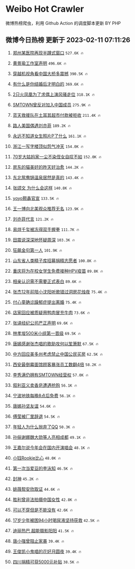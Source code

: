 # Weibo Hot Crawler 



微博热榜爬虫，利用 Github Action 的调度脚本更新 BY PHP 


## 微博今日热榜 更新于 2023-02-11 07:11:26 
1. [郑州某医院再现半蹲式窗口](https://s.weibo.com/weibo?q=%23%E9%83%91%E5%B7%9E%E6%9F%90%E5%8C%BB%E9%99%A2%E5%86%8D%E7%8E%B0%E5%8D%8A%E8%B9%B2%E5%BC%8F%E7%AA%97%E5%8F%A3%23&t=31&band_rank=1&Refer=top) `527.6K 🔥` 

1. [黄景瑜工作室声明](https://s.weibo.com/weibo?q=%23%E9%BB%84%E6%99%AF%E7%91%9C%E5%B7%A5%E4%BD%9C%E5%AE%A4%E5%A3%B0%E6%98%8E%23&t=31&band_rank=2&Refer=top) `496.6K 🔥` 

1. [穿越机视角看中国大桥多震撼](https://s.weibo.com/weibo?q=%23%E7%A9%BF%E8%B6%8A%E6%9C%BA%E8%A7%86%E8%A7%92%E7%9C%8B%E4%B8%AD%E5%9B%BD%E5%A4%A7%E6%A1%A5%E5%A4%9A%E9%9C%87%E6%92%BC%23&t=31&band_rank=3&Refer=top) `390.5K 🔥` 

1. [有什么是你结婚后才明白的](https://s.weibo.com/weibo?q=%23%E6%9C%89%E4%BB%80%E4%B9%88%E6%98%AF%E4%BD%A0%E7%BB%93%E5%A9%9A%E5%90%8E%E6%89%8D%E6%98%8E%E7%99%BD%E7%9A%84%23&t=31&band_rank=4&Refer=top) `369.6K 🔥` 

1. [2只火凤凰为了求偶上演风骚走位](https://s.weibo.com/weibo?q=%232%E5%8F%AA%E7%81%AB%E5%87%A4%E5%87%B0%E4%B8%BA%E4%BA%86%E6%B1%82%E5%81%B6%E4%B8%8A%E6%BC%94%E9%A3%8E%E9%AA%9A%E8%B5%B0%E4%BD%8D%23&t=31&band_rank=5&Refer=top) `318.1K 🔥` 

1. [SMTOWN曾反对加入中国成员](https://s.weibo.com/weibo?q=%23SMTOWN%E6%9B%BE%E5%8F%8D%E5%AF%B9%E5%8A%A0%E5%85%A5%E4%B8%AD%E5%9B%BD%E6%88%90%E5%91%98%23&t=31&band_rank=6&Refer=top) `275.9K 🔥` 

1. [蓝天救援队在土耳其超市付款被拒收](https://s.weibo.com/weibo?q=%23%E8%93%9D%E5%A4%A9%E6%95%91%E6%8F%B4%E9%98%9F%E5%9C%A8%E5%9C%9F%E8%80%B3%E5%85%B6%E8%B6%85%E5%B8%82%E4%BB%98%E6%AC%BE%E8%A2%AB%E6%8B%92%E6%94%B6%23&t=31&band_rank=7&Refer=top) `211.4K 🔥` 

1. [路人美国偶遇刘亦菲](https://s.weibo.com/weibo?q=%23%E8%B7%AF%E4%BA%BA%E7%BE%8E%E5%9B%BD%E5%81%B6%E9%81%87%E5%88%98%E4%BA%A6%E8%8F%B2%23&t=31&band_rank=8&Refer=top) `189.2K 🔥` 

1. [永远不知道女生照片P了什么](https://s.weibo.com/weibo?q=%23%E6%B0%B8%E8%BF%9C%E4%B8%8D%E7%9F%A5%E9%81%93%E5%A5%B3%E7%94%9F%E7%85%A7%E7%89%87P%E4%BA%86%E4%BB%80%E4%B9%88%23&t=31&band_rank=9&Refer=top) `161.1K 🔥` 

1. [浙江一写字楼顶似怨气冲天](https://s.weibo.com/weibo?q=%23%E6%B5%99%E6%B1%9F%E4%B8%80%E5%86%99%E5%AD%97%E6%A5%BC%E9%A1%B6%E4%BC%BC%E6%80%A8%E6%B0%94%E5%86%B2%E5%A4%A9%23&t=31&band_rank=10&Refer=top) `154.0K 🔥` 

1. [70岁大姑妈家一尘不染侄女自叹不如](https://s.weibo.com/weibo?q=%2370%E5%B2%81%E5%A4%A7%E5%A7%91%E5%A6%88%E5%AE%B6%E4%B8%80%E5%B0%98%E4%B8%8D%E6%9F%93%E4%BE%84%E5%A5%B3%E8%87%AA%E5%8F%B9%E4%B8%8D%E5%A6%82%23&t=31&band_rank=11&Refer=top) `152.0K 🔥` 

1. [房东的猫美好的昨天好治愈](https://s.weibo.com/weibo?q=%23%E6%88%BF%E4%B8%9C%E7%9A%84%E7%8C%AB%E7%BE%8E%E5%A5%BD%E7%9A%84%E6%98%A8%E5%A4%A9%E5%A5%BD%E6%B2%BB%E6%84%88%23&t=31&band_rank=12&Refer=top) `144.2K 🔥` 

1. [东北鸳鸯锅温泉居然是真的](https://s.weibo.com/weibo?q=%23%E4%B8%9C%E5%8C%97%E9%B8%B3%E9%B8%AF%E9%94%85%E6%B8%A9%E6%B3%89%E5%B1%85%E7%84%B6%E6%98%AF%E7%9C%9F%E7%9A%84%23&t=31&band_rank=13&Refer=top) `143.4K 🔥` 

1. [张颂文 为什么会这样](https://s.weibo.com/weibo?q=%E5%BC%A0%E9%A2%82%E6%96%87%20%E4%B8%BA%E4%BB%80%E4%B9%88%E4%BC%9A%E8%BF%99%E6%A0%B7&t=31&band_rank=14&Refer=top) `140.8K 🔥` 

1. [yoyo颢鑫官宣](https://s.weibo.com/weibo?q=%23yoyo%E9%A2%A2%E9%91%AB%E5%AE%98%E5%AE%A3%23&t=31&band_rank=15&Refer=top) `133.5K 🔥` 

1. [王一博向北美观众推荐无名](https://s.weibo.com/weibo?q=%23%E7%8E%8B%E4%B8%80%E5%8D%9A%E5%90%91%E5%8C%97%E7%BE%8E%E8%A7%82%E4%BC%97%E6%8E%A8%E8%8D%90%E6%97%A0%E5%90%8D%23&t=31&band_rank=16&Refer=top) `123.9K 🔥` 

1. [刘亦菲代言](https://s.weibo.com/weibo?q=%E5%88%98%E4%BA%A6%E8%8F%B2%E4%BB%A3%E8%A8%80&t=31&band_rank=17&Refer=top) `121.2K 🔥` 

1. [易烊千玺被冻得双手握拳](https://s.weibo.com/weibo?q=%23%E6%98%93%E7%83%8A%E5%8D%83%E7%8E%BA%E8%A2%AB%E5%86%BB%E5%BE%97%E5%8F%8C%E6%89%8B%E6%8F%A1%E6%8B%B3%23&t=31&band_rank=18&Refer=top) `111.7K 🔥` 

1. [田震说深深地怀疑周深](https://s.weibo.com/weibo?q=%23%E7%94%B0%E9%9C%87%E8%AF%B4%E6%B7%B1%E6%B7%B1%E5%9C%B0%E6%80%80%E7%96%91%E5%91%A8%E6%B7%B1%23&t=31&band_rank=19&Refer=top) `103.3K 🔥` 

1. [狂飙金句第一人](https://s.weibo.com/weibo?q=%23%E7%8B%82%E9%A3%99%E9%87%91%E5%8F%A5%E7%AC%AC%E4%B8%80%E4%BA%BA%23&t=31&band_rank=20&Refer=top) `101.9K 🔥` 

1. [山东省人类精子库招募捐精志愿者](https://s.weibo.com/weibo?q=%23%E5%B1%B1%E4%B8%9C%E7%9C%81%E4%BA%BA%E7%B1%BB%E7%B2%BE%E5%AD%90%E5%BA%93%E6%8B%9B%E5%8B%9F%E6%8D%90%E7%B2%BE%E5%BF%97%E6%84%BF%E8%80%85%23&t=31&band_rank=21&Refer=top) `100.8K 🔥` 

1. [重庆将为在校女学生免费接种HPV疫苗](https://s.weibo.com/weibo?q=%23%E9%87%8D%E5%BA%86%E5%B0%86%E4%B8%BA%E5%9C%A8%E6%A0%A1%E5%A5%B3%E5%AD%A6%E7%94%9F%E5%85%8D%E8%B4%B9%E6%8E%A5%E7%A7%8DHPV%E7%96%AB%E8%8B%97%23&t=31&band_rank=22&Refer=top) `89.8K 🔥` 

1. [相亲认识需不需要正式表白](https://s.weibo.com/weibo?q=%23%E7%9B%B8%E4%BA%B2%E8%AE%A4%E8%AF%86%E9%9C%80%E4%B8%8D%E9%9C%80%E8%A6%81%E6%AD%A3%E5%BC%8F%E8%A1%A8%E7%99%BD%23&t=31&band_rank=23&Refer=top) `89.6K 🔥` 

1. [张杰12年前陪小沈阳听歌错过洞房花烛夜](https://s.weibo.com/weibo?q=%23%E5%BC%A0%E6%9D%B012%E5%B9%B4%E5%89%8D%E9%99%AA%E5%B0%8F%E6%B2%88%E9%98%B3%E5%90%AC%E6%AD%8C%E9%94%99%E8%BF%87%E6%B4%9E%E6%88%BF%E8%8A%B1%E7%83%9B%E5%A4%9C%23&t=31&band_rank=24&Refer=top) `75.4K 🔥` 

1. [付心童确诊躁郁症提出离婚](https://s.weibo.com/weibo?q=%23%E4%BB%98%E5%BF%83%E7%AB%A5%E7%A1%AE%E8%AF%8A%E8%BA%81%E9%83%81%E7%97%87%E6%8F%90%E5%87%BA%E7%A6%BB%E5%A9%9A%23&t=31&band_rank=25&Refer=top) `75.4K 🔥` 

1. [店家回应被质疑用鸭肉冒充牛肉](https://s.weibo.com/weibo?q=%23%E5%BA%97%E5%AE%B6%E5%9B%9E%E5%BA%94%E8%A2%AB%E8%B4%A8%E7%96%91%E7%94%A8%E9%B8%AD%E8%82%89%E5%86%92%E5%85%85%E7%89%9B%E8%82%89%23&t=31&band_rank=26&Refer=top) `73.6K 🔥` 

1. [张译经纪公司严正声明](https://s.weibo.com/weibo?q=%23%E5%BC%A0%E8%AF%91%E7%BB%8F%E7%BA%AA%E5%85%AC%E5%8F%B8%E4%B8%A5%E6%AD%A3%E5%A3%B0%E6%98%8E%23&t=31&band_rank=27&Refer=top) `69.6K 🔥` 

1. [林孝埈500米小组第一晋级](https://s.weibo.com/weibo?q=%23%E6%9E%97%E5%AD%9D%E5%9F%88500%E7%B1%B3%E5%B0%8F%E7%BB%84%E7%AC%AC%E4%B8%80%E6%99%8B%E7%BA%A7%23&t=31&band_rank=28&Refer=top) `69.5K 🔥` 

1. [唐嫣感谢张杰唱的歌助攻何以笙箫默](https://s.weibo.com/weibo?q=%23%E5%94%90%E5%AB%A3%E6%84%9F%E8%B0%A2%E5%BC%A0%E6%9D%B0%E5%94%B1%E7%9A%84%E6%AD%8C%E5%8A%A9%E6%94%BB%E4%BD%95%E4%BB%A5%E7%AC%99%E7%AE%AB%E9%BB%98%23&t=31&band_rank=29&Refer=top) `67.5K 🔥` 

1. [中方回应美多州考虑禁止中国公民买房](https://s.weibo.com/weibo?q=%23%E4%B8%AD%E6%96%B9%E5%9B%9E%E5%BA%94%E7%BE%8E%E5%A4%9A%E5%B7%9E%E8%80%83%E8%99%91%E7%A6%81%E6%AD%A2%E4%B8%AD%E5%9B%BD%E5%85%AC%E6%B0%91%E4%B9%B0%E6%88%BF%23&t=31&band_rank=30&Refer=top) `62.5K 🔥` 

1. [西安最倒霉面馆顾客暴涨员工数翻4倍](https://s.weibo.com/weibo?q=%23%E8%A5%BF%E5%AE%89%E6%9C%80%E5%80%92%E9%9C%89%E9%9D%A2%E9%A6%86%E9%A1%BE%E5%AE%A2%E6%9A%B4%E6%B6%A8%E5%91%98%E5%B7%A5%E6%95%B0%E7%BF%BB4%E5%80%8D%23&t=31&band_rank=31&Refer=top) `58.2K 🔥` 

1. [李秀满仍拥有SMTOWN经营权](https://s.weibo.com/weibo?q=%23%E6%9D%8E%E7%A7%80%E6%BB%A1%E4%BB%8D%E6%8B%A5%E6%9C%89SMTOWN%E7%BB%8F%E8%90%A5%E6%9D%83%23&t=31&band_rank=32&Refer=top) `57.0K 🔥` 

1. [叙利亚义卖香皂遭遇抢购](https://s.weibo.com/weibo?q=%23%E5%8F%99%E5%88%A9%E4%BA%9A%E4%B9%89%E5%8D%96%E9%A6%99%E7%9A%82%E9%81%AD%E9%81%87%E6%8A%A2%E8%B4%AD%23&t=31&band_rank=33&Refer=top) `56.1K 🔥` 

1. [宁波地铁每晚8点后免费](https://s.weibo.com/weibo?q=%23%E5%AE%81%E6%B3%A2%E5%9C%B0%E9%93%81%E6%AF%8F%E6%99%9A8%E7%82%B9%E5%90%8E%E5%85%8D%E8%B4%B9%23&t=31&band_rank=34&Refer=top) `56.1K 🔥` 

1. [唐嫣孙坚友谊](https://s.weibo.com/weibo?q=%23%E5%94%90%E5%AB%A3%E5%AD%99%E5%9D%9A%E5%8F%8B%E8%B0%8A%23&t=31&band_rank=35&Refer=top) `54.6K 🔥` 

1. [傅莹被厂里辞退](https://s.weibo.com/weibo?q=%23%E5%82%85%E8%8E%B9%E8%A2%AB%E5%8E%82%E9%87%8C%E8%BE%9E%E9%80%80%23&t=31&band_rank=36&Refer=top) `54.5K 🔥` 

1. [年轻人为什么抛弃了QQ](https://s.weibo.com/weibo?q=%23%E5%B9%B4%E8%BD%BB%E4%BA%BA%E4%B8%BA%E4%BB%80%E4%B9%88%E6%8A%9B%E5%BC%83%E4%BA%86QQ%23&t=31&band_rank=37&Refer=top) `50.3K 🔥` 

1. [孙俪谢娜魏大勋等人亮相成都](https://s.weibo.com/weibo?q=%23%E5%AD%99%E4%BF%AA%E8%B0%A2%E5%A8%9C%E9%AD%8F%E5%A4%A7%E5%8B%8B%E7%AD%89%E4%BA%BA%E4%BA%AE%E7%9B%B8%E6%88%90%E9%83%BD%23&t=31&band_rank=38&Refer=top) `49.1K 🔥` 

1. [王嘉尔说今年会在国内开演唱会](https://s.weibo.com/weibo?q=%23%E7%8E%8B%E5%98%89%E5%B0%94%E8%AF%B4%E4%BB%8A%E5%B9%B4%E4%BC%9A%E5%9C%A8%E5%9B%BD%E5%86%85%E5%BC%80%E6%BC%94%E5%94%B1%E4%BC%9A%23&t=31&band_rank=39&Refer=top) `48.1K 🔥` 

1. [小钰Rookie比心](https://s.weibo.com/weibo?q=%23%E5%B0%8F%E9%92%B0Rookie%E6%AF%94%E5%BF%83%23&t=31&band_rank=40&Refer=top) `48.0K 🔥` 

1. [第一次当爱豆的李泳知](https://s.weibo.com/weibo?q=%23%E7%AC%AC%E4%B8%80%E6%AC%A1%E5%BD%93%E7%88%B1%E8%B1%86%E7%9A%84%E6%9D%8E%E6%B3%B3%E7%9F%A5%23&t=31&band_rank=41&Refer=top) `46.5K 🔥` 

1. [封神](https://s.weibo.com/weibo?q=%E5%B0%81%E7%A5%9E&t=31&band_rank=42&Refer=top) `45.2K 🔥` 

1. [姚薇帮安欣取证](https://s.weibo.com/weibo?q=%23%E5%A7%9A%E8%96%87%E5%B8%AE%E5%AE%89%E6%AC%A3%E5%8F%96%E8%AF%81%23&t=31&band_rank=43&Refer=top) `44.6K 🔥` 

1. [胜利曾非法拍摄中国女性](https://s.weibo.com/weibo?q=%23%E8%83%9C%E5%88%A9%E6%9B%BE%E9%9D%9E%E6%B3%95%E6%8B%8D%E6%91%84%E4%B8%AD%E5%9B%BD%E5%A5%B3%E6%80%A7%23&t=31&band_rank=44&Refer=top) `42.8K 🔥` 

1. [可以不穿但是不能没有](https://s.weibo.com/weibo?q=%23%E5%8F%AF%E4%BB%A5%E4%B8%8D%E7%A9%BF%E4%BD%86%E6%98%AF%E4%B8%8D%E8%83%BD%E6%B2%A1%E6%9C%89%23&t=31&band_rank=45&Refer=top) `42.6K 🔥` 

1. [17岁少年被困94小时喝尿液坚持获救](https://s.weibo.com/weibo?q=%2317%E5%B2%81%E5%B0%91%E5%B9%B4%E8%A2%AB%E5%9B%B094%E5%B0%8F%E6%97%B6%E5%96%9D%E5%B0%BF%E6%B6%B2%E5%9D%9A%E6%8C%81%E8%8E%B7%E6%95%91%23&t=31&band_rank=46&Refer=top) `42.5K 🔥` 

1. [迪丽热巴 超能摄影阳阳](https://s.weibo.com/weibo?q=%E8%BF%AA%E4%B8%BD%E7%83%AD%E5%B7%B4%20%E8%B6%85%E8%83%BD%E6%91%84%E5%BD%B1%E9%98%B3%E9%98%B3&t=31&band_rank=47&Refer=top) `41.5K 🔥` 

1. [唐小强曾阻止家暴](https://s.weibo.com/weibo?q=%23%E5%94%90%E5%B0%8F%E5%BC%BA%E6%9B%BE%E9%98%BB%E6%AD%A2%E5%AE%B6%E6%9A%B4%23&t=31&band_rank=48&Refer=top) `39.4K 🔥` 

1. [王俊凯小鬼唱的花好月圆夜](https://s.weibo.com/weibo?q=%23%E7%8E%8B%E4%BF%8A%E5%87%AF%E5%B0%8F%E9%AC%BC%E5%94%B1%E7%9A%84%E8%8A%B1%E5%A5%BD%E6%9C%88%E5%9C%86%E5%A4%9C%23&t=31&band_rank=49&Refer=top) `39.4K 🔥` 

1. [四川捐精可获5000元补贴](https://s.weibo.com/weibo?q=%23%E5%9B%9B%E5%B7%9D%E6%8D%90%E7%B2%BE%E5%8F%AF%E8%8E%B75000%E5%85%83%E8%A1%A5%E8%B4%B4%23&t=31&band_rank=50&Refer=top) `38.5K 🔥` 

